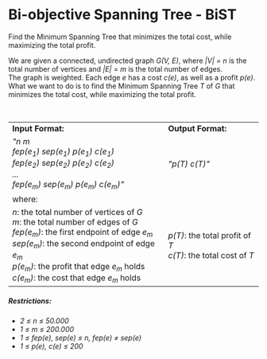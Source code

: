 # Bi-objective Spanning Tree - BiST

Find the Minimum Spanning Tree that minimizes the total cost, while maximizing the total profit.<br />

We are given a connected, undirected graph _G(V, E)_, where _|V| = n_ is the total number of vertices and _|E| = m_ is the total number of edges.<br />
The graph is weighted. Each edge _e_ has a cost _c(e)_, as well as a profit _p(e)_.<br />
What we want to do is to find the Minimum Spanning Tree _T_ of _G_ that minimizes the total cost, while maximizing the total profit.<br />

<br />

<table align="center">
  <tr>
    <td><b>Input Format:</b></td>
    <td><b>Output Format:</b></td>
  </tr>
  <tr>
    <td>
      <i>"n m<br />
      fep(e<sub>1</sub>) sep(e<sub>1</sub>) p(e<sub>1</sub>) c(e<sub>1</sub>)<br />
      fep(e<sub>2</sub>) sep(e<sub>2</sub>) p(e<sub>2</sub>) c(e<sub>2</sub>)<br />
      ...<br />
      fep(e<sub>m</sub>) sep(e<sub>m</sub>) p(e<sub>m</sub>) c(e<sub>m</sub>)"</i><br />
    </td>
    <td><i>"p(T) c(T)"</i></td>
  </tr>
  <tr>
    <td border="none">where:</td>
    <td border="none"></td>
  </tr>
    <tr>
    <td>
      <i>n</i>: the total number of vertices of <i>G</i><br />
      <i>m</i>: the total number of edges of <i>G</i><br />
      <i>fep(e<sub>m</sub>)</i>: the first endpoint of edge <i>e<sub>m</sub></i><br />
      <i>sep(e<sub>m</sub>)</i>: the second endpoint of edge <i>e<sub>m</sub></i><br />
      <i>p(e<sub>m</sub>)</i>: the profit that edge <i>e<sub>m</sub></i> holds<br />
      <i>c(e<sub>m</sub>)</i>: the cost that edge <i>e<sub>m</sub></i> holds<br />
    </td>
    <td>
      <i>p(T)</i>: the total profit of <i>T</i><br />
      <i>c(T)</i>: the total cost of <i>T</i><br />
    </td>
  </tr>
</table>

##### Restrictions:
* _2 ≤ n ≤ 50.000_<br />
* _1 ≤ m ≤ 200.000_<br />
* _1 ≤ fep(e), sep(e) ≤ n, fep(e) ≠ sep(e)_<br />
* _1 ≤ p(e), c(e) ≤ 200_
